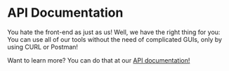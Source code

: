 # API Documentation
You hate the front-end as just as us! Well, we have the right thing for you: You can use all of our tools without the need of complicated GUIs, only by using CURL or Postman!

Want to learn more? You can do that at our [API documentation!](https://documenter.getpostman.com/view/14581342/UyxgHncX)